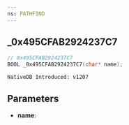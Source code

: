 ```yaml
---
ns: PATHFIND
---
```

## _0x495CFAB2924237C7

```c
// 0x495CFAB2924237C7
BOOL _0x495CFAB2924237C7(char* name);
```

```
NativeDB Introduced: v1207
```

## Parameters
* **name**:
